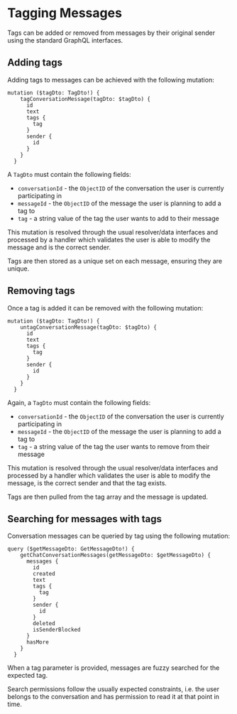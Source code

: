 # Tagging Messages

Tags can be added or removed from messages by their original sender using the standard GraphQL interfaces.

## Adding tags

Adding tags to messages can be achieved with the following mutation:

```
mutation ($tagDto: TagDto!) {
    tagConversationMessage(tagDto: $tagDto) {
      id
      text
      tags {
        tag
      }
      sender {
        id
      }
    }
  }
```

A `TagDto` must contain the following fields:

- `conversationId` - the `ObjectID` of the conversation the user is currently participating in
- `messageId` - the `ObjectID` of the message the user is planning to add a tag to
- `tag` - a string value of the tag the user wants to add to their message

This mutation is resolved through the usual resolver/data interfaces and processed by a handler which validates the user
is able to modify the message and is the correct sender.

Tags are then stored as a unique set on each message, ensuring they are unique.

## Removing tags

Once a tag is added it can be removed with the following mutation:

```
mutation ($tagDto: TagDto!) {
    untagConversationMessage(tagDto: $tagDto) {
      id
      text
      tags {
        tag
      }
      sender {
        id
      }
    }
  }
```

Again, a `TagDto` must contain the following fields:

- `conversationId` - the `ObjectID` of the conversation the user is currently participating in
- `messageId` - the `ObjectID` of the message the user is planning to add a tag to
- `tag` - a string value of the tag the user wants to remove from their message

This mutation is resolved through the usual resolver/data interfaces and processed by a handler which validates the user
is able to modify the message, is the correct sender and that the tag exists.

Tags are then pulled from the tag array and the message is updated.

## Searching for messages with tags

Conversation messages can be queried by tag using the following mutation:

```
query ($getMessageDto: GetMessageDto!) {
    getChatConversationMessages(getMessageDto: $getMessageDto) {
      messages {
        id
        created
        text
        tags {
          tag
        }
        sender {
          id
        }
        deleted
        isSenderBlocked
      }
      hasMore
    }
  }
```

When a tag parameter is provided, messages are fuzzy searched for the expected tag.

Search permissions follow the usually expected constraints, i.e. the user belongs to the conversation and has permission
to read it at that point in time.